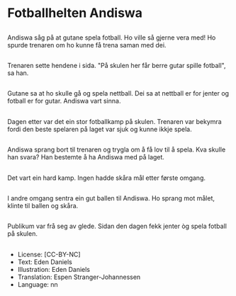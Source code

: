 # Fotballhelten Andiswa

##
Andiswa såg på at gutane spela fotball. Ho ville så gjerne vera med! Ho spurde trenaren om ho kunne få trena saman med dei.

##
Trenaren sette hendene i sida. "På skulen her får berre gutar spille fotball", sa han.

##
Gutane sa at ho skulle gå og spela nettball. Dei sa at nettball er for jenter og fotball er for gutar. Andiswa vart sinna.

##
Dagen etter var det ein stor fotballkamp på skulen. Trenaren var bekymra fordi den beste spelaren på laget var sjuk og kunne ikkje spela.

##
Andiswa sprang bort til trenaren og trygla om å få lov til å spela. Kva skulle han svara? Han bestemte å ha Andiswa med på laget.

##
Det vart ein hard kamp. Ingen hadde skåra mål etter første omgang.

##
I andre omgang sentra ein gut ballen til Andiswa. Ho sprang mot målet, klinte til ballen og skåra.

##
Publikum var frå seg av glede. Sidan den dagen fekk jenter òg spela fotball på skulen.

##
* License: [CC-BY-NC]
* Text: Eden Daniels
* Illustration: Eden Daniels
* Translation: Espen Stranger-Johannessen
* Language: nn
